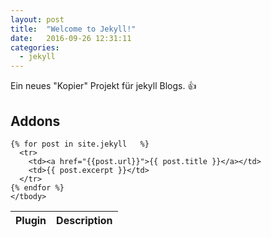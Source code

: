 ```yaml
---
layout: post
title:  "Welcome to Jekyll!"
date:   2016-09-26 12:31:11
categories:
  - jekyll
---
```


 Ein neues "Kopier" Projekt für jekyll Blogs. :+1:

## Addons

<table class="table table-striped">
    <thead>
      <tr>
        <th>Plugin</th>
        <th>Description</th>
      </tr>
    </thead>
    <tbody>


    {% for post in site.jekyll   %}    
      <tr>
        <td><a href="{{post.url}}">{{ post.title }}</a></td>
        <td>{{ post.excerpt }}</td>
      </tr>
    {% endfor %}
    </tbody>
  </table>
